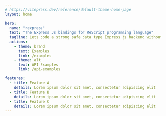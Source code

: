 ```yaml
---
# https://vitepress.dev/reference/default-theme-home-page
layout: home

hero:
  name: "rexpress"
  text: "The Express Js bindings for ReScript programming language"
  tagline: Lets code a strong safe data type Express js backend without using TypeScript
  actions:
    - theme: brand
      text: Examples
      link: /examples
    - theme: alt
      text: API Examples
      link: /api-examples

features:
  - title: Feature A
    details: Lorem ipsum dolor sit amet, consectetur adipiscing elit
  - title: Feature B
    details: Lorem ipsum dolor sit amet, consectetur adipiscing elit
  - title: Feature C
    details: Lorem ipsum dolor sit amet, consectetur adipiscing elit
---
```


